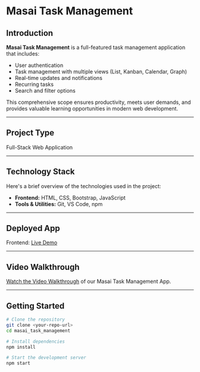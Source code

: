 # Masai Task Management

## Introduction
**Masai Task Management** is a full-featured task management application that includes:  
- User authentication  
- Task management with multiple views (List, Kanban, Calendar, Graph)  
- Real-time updates and notifications  
- Recurring tasks  
- Search and filter options  

This comprehensive scope ensures productivity, meets user demands, and provides valuable learning opportunities in modern web development.

---

## Project Type
Full-Stack Web Application 

------

## Technology Stack
Here's a brief overview of the technologies used in the project:

- **Frontend:** HTML, CSS, Bootstrap, JavaScript
- **Tools & Utilities:** Git, VS Code, npm

---

## Deployed App
Frontend: [Live Demo](https://masai-task-management.vercel.app/)

---

## Video Walkthrough
[Watch the Video Walkthrough](https://youtu.be/mYCsadHsdOM) of our Masai Task Management App.

---

## Getting Started

```bash
# Clone the repository
git clone <your-repo-url>
cd masai_task_management

# Install dependencies
npm install

# Start the development server
npm start
